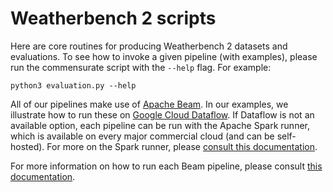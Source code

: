 # Weatherbench 2 scripts

Here are core routines for producing Weatherbench 2 datasets and evaluations. To
see how to invoke a given pipeline (with examples), please run the commensurate
script with the `--help` flag. For example:

```shell
python3 evaluation.py --help
```

All of our pipelines make use of [Apache Beam](https://beam.apache.org/). In our
examples, we illustrate how to run these
on [Google Cloud Dataflow](https://cloud.google.com/dataflow/docs/guides/deploying-a-pipeline#python).
If Dataflow is not an available option, each pipeline can be run with the Apache
Spark runner, which is available on every major commercial cloud (and can be
self-hosted). For more on the Spark runner,
please [consult this documentation](https://beam.apache.org/documentation/runners/spark/).

For more information on how to run each Beam pipeline, please consult [this
documentation](https://weatherbench2.readthedocs.io/en/latest/beam-in-the-cloud.html).
